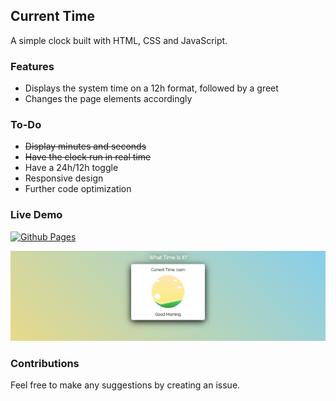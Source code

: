 ## Current Time

A simple clock built with HTML, CSS and JavaScript.

### Features

- Displays the system time on a 12h format, followed by a greet
- Changes the page elements accordingly

### To-Do

- ~~Display minutes and seconds~~
- ~~Have the clock run in real time~~
- Have a 24h/12h toggle
- Responsive design
- Further code optimization

### Live Demo

[![Github Pages](https://img.shields.io/badge/github%20pages-121013?style=for-the-badge&logo=github&logoColor=white)](https://rafaelmdasilva.github.io/current-time/)

[![Page Preview](./images/preview.png)](https://rafaelmdasilva.github.io/current-time/)

### Contributions

Feel free to make any suggestions by creating an issue.